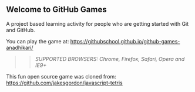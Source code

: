 ## Welcome to GitHub Games

A project based learning activity for people who are getting started with Git and GitHub.

You can play the game at: https://githubschool.github.io/github-games-anadhikari/

>> _*SUPPORTED BROWSERS*: Chrome, Firefox, Safari, Opera and IE9+_

This fun open source game was cloned from: https://github.com/jakesgordon/javascript-tetris
